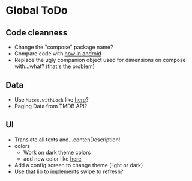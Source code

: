 # Global ToDo

## Code cleanness
* Change the "compose" package name?
* Compare code with [now in android](https://github.com/android/nowinandroid)
* Replace the ugly companion object used for dimensions on compose with...what? (that's the problem)

## Data
* Use `Mutex.withLock` like [here](https://developer.android.com/topic/architecture/data-layer#make_an_operation_live_longer_than_the_screen)?
* Paging Data from TMDB API?

## UI
* Translate all texts and...contenDescription!
* colors
  * Work on dark theme colors
  * add new color like [here](https://stackoverflow.com/questions/65994303/how-to-add-extra-colors-into-materialtheme-in-android-jetpack-compose)
* Add a config screen to change theme (light or dark)
* Use that [lib](https://google.github.io/accompanist/swiperefresh/) to implements swipe to refresh? 




 